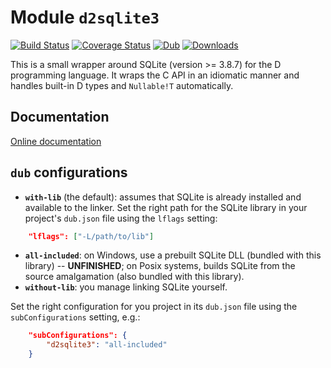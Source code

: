 # Module `d2sqlite3`

[![Build Status](https://travis-ci.org/biozic/d2sqlite3.svg)](https://travis-ci.org/biozic/d2sqlite3)
[![Coverage Status](https://coveralls.io/repos/github/biozic/d2sqlite3/badge.svg?branch=master)](https://coveralls.io/github/biozic/d2sqlite3?branch=master)
[![Dub](https://img.shields.io/dub/v/d2sqlite3.svg)](http://code.dlang.org/packages/d2sqlite3)
[![Downloads](https://img.shields.io/dub/dt/d2sqlite3.svg)](https://code.dlang.org/packages/d2sqlite3)

This is a small wrapper around SQLite (version >= 3.8.7) for the D programming language.
It wraps the C API in an idiomatic manner and handles built-in D types and
`Nullable!T` automatically.

## Documentation

[Online documentation](http://biozic.github.io/d2sqlite3/d2sqlite3.html)

## `dub` configurations 

- **`with-lib`** (the default): assumes that SQLite is already installed and available to the linker. Set the right path for the SQLite library in your project's `dub.json` file using the `lflags` setting:
```json
    "lflags": ["-L/path/to/lib"]
```
- **`all-included`**: on Windows, use a prebuilt SQLite DLL (bundled with this library) -- **UNFINISHED**; on Posix systems, builds SQLite from the source amalgamation (also bundled with this library).
- **`without-lib`**: you manage linking SQLite yourself.

Set the right configuration for you project in its `dub.json` file using the `subConfigurations` setting, e.g.:
```json
    "subConfigurations": {
        "d2sqlite3": "all-included"
    }
```
